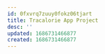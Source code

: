```yaml
---
id: 0fxvrq7zuuy0fokz06tjart
title: Tracalorie App Project
desc: ''
updated: 1686731466877
created: 1686731466877
---
```

